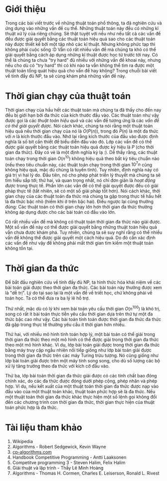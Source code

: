 # Giới thiệu

Trong các bài viết trước về những thuật toán phổ thông, ta đã nghiên cứu và ứng dụng vào những vấn đề cụ thể. Những thuật toán này đều có những kĩ thuật xử lý của riêng chúng. Sẽ thật tuyệt với nều như nếu tất cả các vấn đề đều được giải quyết bằng các thuật toán hiệu quả sao cho các thuật toán này được thiết kế bởi một tập nhỏ các kĩ thuật. Nhưng không phức tạp thì không phải cuộc sống :D Vẫn có rất nhiều vấn đề mà chúng ta khó có thể giải quyết bằng cách áp dụng những kĩ thuật được học từ trước tới nay. Có thể là chúng ta chưa "try hard" đủ nhiều với những vấn đề khoai này, nhưng nếu cho dù có "try hard" thì có khi nào ta vẫn không thể tìm ra được một thuật toán tổng quát hiệu quả cho vấn đề hay không? Trong chuỗi bài viết về tính đầy đủ NP, ta sẽ cùng khám phá những vấn đề này.

# Thời gian chạy của thuật toán

Thời gian chạy của hầu hết các thuật toán mà chúng ta đã thấy cho đến nay đều bị giới hạn bởi đa thức của kích thước đầu vào. Các thuật toán như vậy được gọi là các *thuật toán hiệu quả* và các vấn đề tương ứng là các *vấn đề có thể giải quyết được*. Nói cách khác, chúng ta nói rằng một thuật toán hiệu quả nếu thời gian chạy của nó là $O(P(n))$, trong đó $P (n)$ là một đa thức với $n$ là kích thước đầu vào. Nhớ lại rằng kích thước của đầu vào được định nghĩa là số bit cần thiết để biểu diễn đầu vào đó. Lớp các vấn đề có thể được giải quyết bằng các thuật toán hiệu quả được ký hiệu là $P$ (cho thời gian đa thức). Đây có vẻ là một định nghĩa kỳ lạ :). Dễ thấy rằng, các thuật toán chạy trong thời gian $O(n^{10})$ không hiệu quả theo bất kỳ tiêu chuẩn nào (nếu theo tiêu chuẩn này, các thuật toán chạy trong thời gian $10^7n$ cũng không hiệu quả, mặc dù chúng là tuyến tính). Tuy nhiên, định nghĩa này có giá trị vì hai lý do. Đầu tiên, nó cho phép phát triển lý thuyết mà chúng ta sẽ tìm hiểu sắp tới; thứ hai, và quan trọng nhất, nó chỉ đơn giản là *hoạt động được* trong thực tế. Phần lớn các vấn đề có thể giải quyết được đều có giải pháp thực tế (tất nhiên, sẽ có một số giải pháp tốt hơn). Nói cách khác, thời gian chạy của các thuật toán đa thức mà chúng ta gặp trong thực tế hầu hết là đa thức bậc nhỏ (hiếm khi ở trên bậc hai). Điều ngược lại cũng thường đúng: Các thuật toán có thời gian chạy lớn hơn thời gian đa thức thường không áp dụng được cho các bài toán có đầu vào lớn. 

Có rất nhiều vấn đề mà không có thuật toán thời gian đa thức nào giải được. Một số vấn đề này có thể được giải quyết bằng những thuật toán hiệu quả vẫn chưa được khám phá. Tuy nhiên, chúng ta sẽ suy nghĩ rằng  có thể nhiều vấn đề không thể được giải quyết một cách hiệu quả. Do đó cần xác định các vấn đề như vậy để không phải mất thời gian tìm kiếm một thuật toán không tồn tại.

# Thời gian đa thức
Để bắt đầu nghiên cứu về tính đầy đủ NP, ta hình thức hóa khái niệm về các bài toán giải được theo thời gian đa thức. Các bài toán này thường được xem là "dễ trị". Lý do tại sao lại là một vấn đề về triết học, chứ không phải về toán học. Ta có thể đưa ra ba lý lẽ hỗ trợ.

Thứ nhất, mặc dù có lý khi xem bài toán yêu cầu thời gian $O(n^100)$ là khó trị, song có rất ít bài toán thực tiễn yêu cầu thời gian dựa trên thứ tự một đa thức bậc cao như vậy. Các bài toán tính toán được thời gian đa thức đa thức đã gặp trong thực tế thường yêu cầu ít thời gian hơn nhiều.

Thứ hai, với nhiều mô hình tính toán hợp lý, một bài toán có thể giải trong thời gian đa thức theo một mô hình có thể được giải trong thời gian đa thức theo một mô hình khác. Ví dụ, lớp bài toán giải được trong thời gian đa thức bằng máy truy cập ngẫu nhiên nối tiếp giống như lớp bài toán giải được trong thời gian đa thức trên các máy Turing trừu tượng. Nó cũng giống như lớp bài toán giải được trên một máy tính song song, cho dù số lượng các bộ xử lý tăng trưởng theo đa thức với kích cỡ đầu vào.

Thứ ba, lớp bài toán thời gian đa thức giải được có các tính chất bao đóng chính xác, do các đa thức được đóng dưới phép cộng, phép nhân và phép hợp. Ví dụ, nếu kết xuất của một thuật toán thời gian đa thức được nạp vào đầu vào của một thuật toán khác, thuật toán phức hợp sẽ là đa thức. Nếu một thuật toán thời gian đa thức khác thực hiện một số lệnh gọi không đổi đến các chương trình con thời gian đa thức, thời gian thực hiện của thuật toán phức hợp là đa thức.

# Tài liệu tham khảo

1. Wikipedia
2. Algorithms - Robert Sedgewick, Kevin Wayne
3. [cp-algorithms.com](https://cp-algorithms.com/)
4. Handbook Competitive Programming - Antti Laaksonen
5. Competitve programming 3 - Steven Halim, Felix Halim
6. Giải thuật và lập trình - Thầy Lê Minh Hoàng 
7. Algorithms - Thomas H. Cormen, Charles E. Leiserson, Ronald L. Rivest